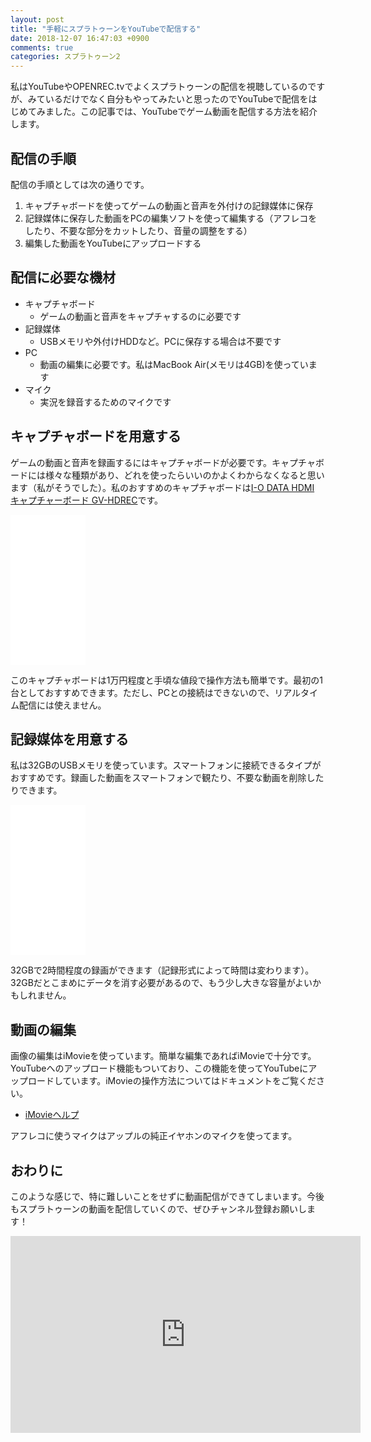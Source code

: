 ```yaml
---
layout: post
title: "手軽にスプラトゥーンをYouTubeで配信する"
date: 2018-12-07 16:47:03 +0900
comments: true
categories: スプラトゥーン2
---
```


私はYouTubeやOPENREC.tvでよくスプラトゥーンの配信を視聴しているのですが、みているだけでなく自分もやってみたいと思ったのでYouTubeで配信をはじめてみました。この記事では、YouTubeでゲーム動画を配信する方法を紹介します。

## 配信の手順

配信の手順としては次の通りです。

1. キャプチャボードを使ってゲームの動画と音声を外付けの記録媒体に保存
1. 記録媒体に保存した動画をPCの編集ソフトを使って編集する（アフレコをしたり、不要な部分をカットしたり、音量の調整をする）
1. 編集した動画をYouTubeにアップロードする

## 配信に必要な機材

* キャプチャボード
  - ゲームの動画と音声をキャプチャするのに必要です
* 記録媒体
  - USBメモリや外付けHDDなど。PCに保存する場合は不要です
* PC
  - 動画の編集に必要です。私はMacBook Air(メモリは4GB)を使っています
* マイク
  - 実況を録音するためのマイクです

## キャプチャボードを用意する

ゲームの動画と音声を録画するにはキャプチャボードが必要です。キャプチャボードには様々な種類があり、どれを使ったらいいのかよくわからなくなると思います（私がそうでした）。私のおすすめのキャプチャボードは<a href="https://amzn.to/2rnVxeD" target="_blank">I-O DATA HDMI キャプチャーボード GV-HDREC</a>です。

<iframe style="width:120px;height:240px;" marginwidth="0" marginheight="0" scrolling="no" frameborder="0" src="//rcm-fe.amazon-adsystem.com/e/cm?lt1=_blank&bc1=000000&IS2=1&bg1=FFFFFF&fc1=000000&lc1=0000FF&t=syoyama-22&language=ja_JP&o=9&p=8&l=as4&m=amazon&f=ifr&ref=as_ss_li_til&asins=B01NBKP6GC&linkId=01b8e2236f4d964da8d3765408052cde"></iframe>

このキャプチャボードは1万円程度と手頃な値段で操作方法も簡単です。最初の1台としておすすめできます。ただし、PCとの接続はできないので、リアルタイム配信には使えません。

## 記録媒体を用意する

私は32GBのUSBメモリを使っています。スマートフォンに接続できるタイプがおすすめです。録画した動画をスマートフォンで観たり、不要な動画を削除したりできます。

<iframe style="width:120px;height:240px;" marginwidth="0" marginheight="0" scrolling="no" frameborder="0" src="//rcm-fe.amazon-adsystem.com/e/cm?lt1=_blank&bc1=000000&IS2=1&bg1=FFFFFF&fc1=000000&lc1=0000FF&t=syoyama-22&language=ja_JP&o=9&p=8&l=as4&m=amazon&f=ifr&ref=as_ss_li_til&asins=B07GNZ2RYG&linkId=23d57073d72c0301fc32418069273158"></iframe>

32GBで2時間程度の録画ができます（記録形式によって時間は変わります）。32GBだとこまめにデータを消す必要があるので、もう少し大きな容量がよいかもしれません。

## 動画の編集

画像の編集はiMovieを使っています。簡単な編集であればiMovieで十分です。YouTubeへのアップロード機能もついており、この機能を使ってYouTubeにアップロードしています。iMovieの操作方法についてはドキュメントをご覧ください。

* [iMovieヘルプ](https://help.apple.com/imovie/mac/10.1/?lang=ja)

アフレコに使うマイクはアップルの純正イヤホンのマイクを使ってます。

## おわりに

このような感じで、特に難しいことをせずに動画配信ができてしまいます。今後もスプラトゥーンの動画を配信していくので、ぜひチャンネル登録お願いします！

<iframe width="560" height="315" src="https://www.youtube.com/embed/MefVKKI8l-4" frameborder="0" allow="accelerometer; autoplay; encrypted-media; gyroscope; picture-in-picture" allowfullscreen></iframe>
